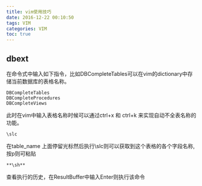 ```yaml
---
title: vim使用技巧
date: 2016-12-22 00:10:50
tags: VIM
categories: VIM
toc: true
---
```



## dbext
在命令式中输入如下指令，比如DBCompleteTables可以在vim的dictionary中存储当前数据库的表格名称。
```
DBCompleteTables
DBCompleteProcedures
DBCompleteViews
```
此时在vim中输入表格名称时候可以通过ctrl+x 和 ctrl+k 来实现自动不全表名称的功能。

```
\slc
```
在table_name 上面停留光标然后执行\slc则可以获取到这个表格的各个字段名称, 按p则可粘贴

```
**\sh**
```
查看执行的历史，在ResultBuffer中输入Enter则执行该命令






